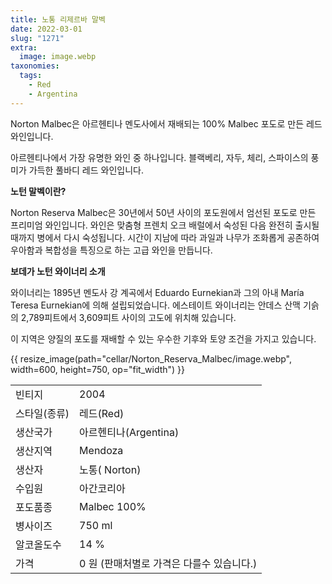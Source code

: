 ```yaml
---
title: 노통 리제르바 말벡
date: 2022-03-01
slug: "1271"
extra:
  image: image.webp
taxonomies:
  tags:
    - Red
    - Argentina
---
```




Norton Malbec은 아르헨티나 멘도사에서 재배되는 100% Malbec 포도로 만든 레드 와인입니다.

아르헨티나에서 가장 유명한 와인 중 하나입니다. 블랙베리, 자두, 체리, 스파이스의 풍미가 가득한 풀바디 레드 와인입니다.

<!-- more -->

__노턴 말벡이란?__

Norton Reserva Malbec은 30년에서 50년 사이의 포도원에서 엄선된 포도로 만든 프리미엄 와인입니다. 와인은 맞춤형 프렌치 오크 배럴에서 숙성된 다음 완전히 출시될 때까지 병에서 다시 숙성됩니다. 시간이 지남에 따라 과일과 나무가 조화롭게 공존하여 우아함과 복합성을 특징으로 하는 고급 와인을 만듭니다.

__보데가 노턴 와이너리 소개__

와이너리는 1895년 멘도사 강 계곡에서 Eduardo Eurnekian과 그의 아내 María Teresa Eurnekian에 의해 설립되었습니다. 에스테이트 와이너리는 안데스 산맥 기슭의 2,789피트에서 3,609피트 사이의 고도에 위치해 있습니다.

이 지역은 양질의 포도를 재배할 수 있는 우수한 기후와 토양 조건을 가지고 있습니다.




{{ resize_image(path="cellar/Norton_Reserva_Malbec/image.webp", width=600, height=750, op="fit_width") }}

|           |                                                    |  
| --------- | -------------------------------------------------- |
| 빈티지  | 2004|
| 스타일(종류)  | 레드(Red)|
| 생산국가 | 아르헨티나(Argentina)|
| 생산지역 | Mendoza|
| 생산자  | 노통( Norton)|
| 수입원  | 아간코리아|
| 포도품종 | Malbec 100%|
| 병사이즈 | 750 ml|
| 알코올도수  | 14 %|
| 가격 | 0 원 (판매처별로 가격은 다를수 있습니다.)|